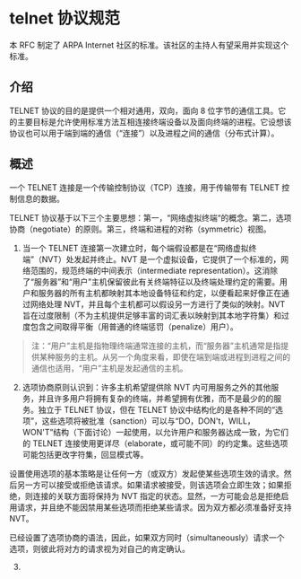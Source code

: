 # telnet 协议规范

本 RFC 制定了 ARPA Internet 社区的标准。该社区的主持人有望采用并实现这个标准。

## 介绍

TELNET 协议的目的是提供一个相对通用，双向，面向 8 位字节的通信工具。它的主要目标是允许使用标准方法互相连接终端设备以及面向终端的进程。它设想该协议也可以用于端到端的通信（“连接”）以及进程之间的通信（分布式计算）。

## 概述

一个 TELNET 连接是一个传输控制协议（TCP）连接，用于传输带有 TELNET 控制信息的数据。

TELNET 协议基于以下三个主要思想：第一，“网络虚拟终端“的概念。第二，选项协商（negotiate）的原则。第三，终端和进程的对称（symmetric）视图。

1. 当一个 TELNET 连接第一次建立时，每个端假设都是在“网络虚拟终端”（NVT）处发起并终止。NVT 是一个虚拟设备，它提供了一个标准的，网络范围的，规范终端的中间表示（intermediate representation）。这消除了“服务器”和“用户”主机保留彼此有关终端特征以及终端处理约定的需要。用户和服务器的所有主机都映射其本地设备特征和约定，以便看起来好像正在通过网络处理 NVT，并且每个主机都可以假设另一方进行了类似的映射。NVT 旨在过度限制（不为主机提供足够丰富的词汇表以映射到其本地字符集）和过度包含之间取得平衡（用普通的终端惩罚（penalize）用户）。

> 注：“用户”主机是指物理终端通常连接的主机，而“服务器”主机通常是指提供某种服务的主机。从另一个角度来看，即使在端到端或进程到进程之间的通信也适用，“用户”主机是发起通信的主机。

2. 选项协商原则认识到：许多主机希望提供除 NVT 内可用服务之外的其他服务，并且许多用户将拥有复杂的终端，并希望拥有优雅，而不是最少的的服务。独立于 TELNET 协议，但在 TELNET 协议中结构化的是各种不同的“选项”，这些选项将被批准（sanction）可以与“DO，DON't，WILL，WON'T”结构（下面讨论）一起使用，以允许用户和服务器达成一致，为它们的 TELNET 连接使用更详尽（elaborate，或可能不同）的约定集。这些选项可能包括更改字符集，回显模式等。

设置使用选项的基本策略是让任何一方（或双方）发起使某些选项生效的请求。然后另一方可以接受或拒绝该请求。如果请求被接受，则该选项会立即生效；如果拒绝，则连接的关联方面将保持为 NVT 指定的状态。显然，一方可能会总是拒绝启用请求，并且绝不能因禁用某些选项而拒绝某些请求。因为双方都必须准备好支持 NVT。

已经设置了选项协商的语法，因此，如果双方同时（simultaneously）请求一个选项，则彼此将对方的请求视为对自己的肯定确认。

3. 